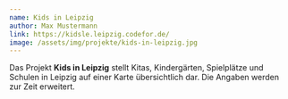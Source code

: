 ```yaml
---
name: Kids in Leipzig
author: Max Mustermann
link: https://kidsle.leipzig.codefor.de/
image: /assets/img/projekte/kids-in-leipzig.jpg
---
```

Das Projekt **Kids in Leipzig** stellt Kitas, Kindergärten, Spielplätze und Schulen in Leipzig auf einer Karte
übersichtlich dar. Die Angaben werden zur Zeit erweitert.

